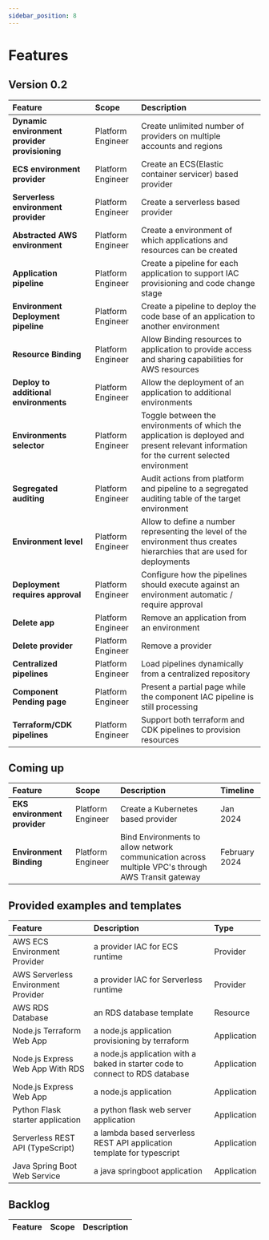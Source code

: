 ```yaml
---
sidebar_position: 8
---
```


# Features

## Version 0.2

| Feature | Scope  | Description |
| :- | :- | :- |
| **Dynamic environment provider provisioning** | Platform Engineer | Create unlimited number of providers on multiple accounts and regions |
| **ECS environment provider** | Platform Engineer | Create an ECS(Elastic container servicer) based provider |
| **Serverless environment provider** | Platform Engineer | Create a serverless based provider |
| **Abstracted AWS environment** | Platform Engineer | Create a environment of which applications and resources can be created |
| **Application pipeline** | Platform Engineer | Create a pipeline for each application to support IAC provisioning and code change stage |
| **Environment Deployment pipeline** | Platform Engineer | Create a pipeline to deploy the code base of an application to another environment |
| **Resource Binding** | Platform Engineer | Allow Binding resources to application to provide access and sharing capabilities for AWS resources |
| **Deploy to additional environments** | Platform Engineer | Allow the deployment of an application to additional environments |
| **Environments selector** | Platform Engineer | Toggle between the environments of which the application is deployed and present relevant information for the current selected environment |
| **Segregated auditing** | Platform Engineer | Audit actions from platform and pipeline to a segregated auditing table of the target environment |
| **Environment level** | Platform Engineer | Allow to define a number representing the level of the environment thus creates hierarchies that are used for deployments |
| **Deployment requires approval** | Platform Engineer | Configure how the pipelines should execute against an environment automatic / require approval |
| **Delete app** | Platform Engineer | Remove an application from an environment |
| **Delete provider** | Platform Engineer | Remove a provider |
| **Centralized pipelines** | Platform Engineer | Load pipelines dynamically from a centralized repository  |
| **Component Pending page** | Platform Engineer | Present a partial page while the component IAC pipeline is still processing  |
| **Terraform/CDK pipelines** | Platform Engineer | Support both terraform and CDK pipelines to provision resources  |




## Coming up

| Feature | Scope  | Description | Timeline
| :- | :- | :- | :- |
| **EKS environment provider** | Platform Engineer | Create a Kubernetes based provider | Jan 2024 |
| **Environment Binding** | Platform Engineer | Bind Environments to allow network communication across multiple VPC's through AWS Transit gateway | February 2024 |


## Provided examples and templates
| Feature | Description | Type |
| :- | :- | :- |
| AWS ECS Environment Provider | a provider IAC for ECS runtime | Provider |
| AWS Serverless Environment Provider | a provider IAC for Serverless runtime | Provider |
| AWS RDS Database | an RDS database template | Resource |
| Node.js Terraform Web App | a node.js application provisioning by terraform | Application |
| Node.js Express Web App With RDS | a node.js application with a baked in starter code to connect to RDS database | Application |
| Node.js Express Web App | a node.js application | Application |
| Python Flask starter application | a python flask web server application | Application |
| Serverless REST API (TypeScript) | a lambda based serverless REST API application template for typescript | Application |
| Java Spring Boot Web Service | a java springboot application | Application |

## Backlog

| Feature | Scope  | Description |
| :- | :- | :- |